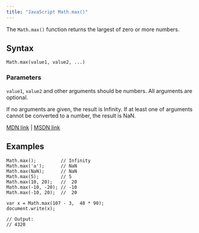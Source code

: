 ```yaml
---
title: "JavaScript Math.max()"
---
```


The `Math.max()` function returns the largest of zero or more numbers.

## Syntax

    Math.max(value1, value2, ...)

### Parameters

`value1`, `value2` and other arguments should be numbers. All arguments are optional.

If no arguments are given, the result is Infinity. If at least one of arguments cannot be converted to a number, the result is NaN.

[MDN link](https://developer.mozilla.org/en-US/docs/Web/JavaScript/Reference/Global_Objects/Math/max) | [MSDN link](https://msdn.microsoft.com/en-us/LIBRary/dxcwky7y%28v=vs.94%29.aspx)

## Examples

    Math.max();         // Infinity
    Math.max('a');      // NaN
    Math.max(NaN);      // NaN
    Math.max(5);        // 5
    Math.max(10, 20);   //  20
    Math.max(-10, -20); // -10
    Math.max(-10, 20);  //  20

    var x = Math.max(107 - 3,  48 * 90);
    document.write(x);

    // Output:
    // 4320
